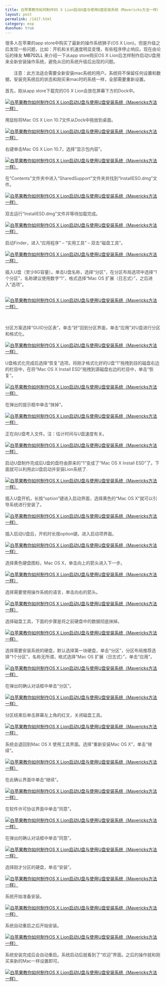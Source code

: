 ```yaml
---
title: 白苹果教你如何制作OS X Lion启动U盘与使用U盘安装系统（Mavericks方法一样）
layout: post
permalink: /1427.html
category: exp
duoshuo: true
---
```

<span style="color: #4a4a4a;">很多人在苹果的app store中购买了最新的操作系统狮子(OS X Lion)。但是升级之后发现一些问题，比如：开机和关机速度明显变慢，有些程序停止响应。现在由论坛的锋友 </span>MB702LL<span style="color: #4a4a4a;"> 来介绍一下从app store购买OS X Lion后怎样制作启动U盘用来全新安装操作系统，避免从旧的系统升级后出现的问题。</span><br style="color: #4a4a4a;" /><br style="color: #4a4a4a;" /><span style="color: #4a4a4a;">       注意：</span><span style="color: #464646;">此方法适合需要全新安装mac系统的用户。系统将不保留任何设置和数据，安装完系统后的状态和刚买来mac时的系统一样，全部需要重新设置。</span><br style="color: #4a4a4a;" /><br style="color: #4a4a4a;" /><span style="color: #4a4a4a;">首先，刚从app store下载完的OS X Lion会放在屏幕下方的Dock中。</span><br style="color: #4a4a4a;" /><br style="color: #4a4a4a;" /><a href="/wp-content/uploads/sinapicv2-backup/1427-ww4-bmiddle-a316108djw1enviff8a5lj20dw08p40u.jpg" target="_blank"><img src="/wp-content/uploads/sinapicv2-backup/1427-ww4-large-a316108djw1enviff8a5lj20dw08p40u.jpg" alt="白苹果教你如何制作OS X Lion启动U盘与使用U盘安装系统（Mavericks方法一样）" /></a><br style="color: #4a4a4a;" /><br style="color: #4a4a4a;" /><span style="color: #4a4a4a;">用鼠标将Mac OS X Lion 10.7文件从Dock中拖放到桌面。</span><br style="color: #4a4a4a;" /><br style="color: #4a4a4a;" /><a href="/wp-content/uploads/sinapicv2-backup/1427-ww2-bmiddle-a316108djw1envihzrrbuj205e0600sy.jpg" target="_blank"><img src="/wp-content/uploads/sinapicv2-backup/1427-ww2-large-a316108djw1envihzrrbuj205e0600sy.jpg" alt="白苹果教你如何制作OS X Lion启动U盘与使用U盘安装系统（Mavericks方法一样）" /></a><br style="color: #4a4a4a;" /><br style="color: #4a4a4a;" /><span style="color: #4a4a4a;">右键单击Mac OS X Lion 10.7，选择“显示包内容”。</span><br style="color: #4a4a4a;" /><br style="color: #4a4a4a;" /><a href="/wp-content/uploads/sinapicv2-backup/1427-ww3-bmiddle-a316108djw1envii70qcrj20b40f6n04.jpg" target="_blank"><img src="/wp-content/uploads/sinapicv2-backup/1427-ww3-large-a316108djw1envii70qcrj20b40f6n04.jpg" alt="白苹果教你如何制作OS X Lion启动U盘与使用U盘安装系统（Mavericks方法一样）" /></a><br style="color: #4a4a4a;" /><br style="color: #4a4a4a;" /><span style="color: #4a4a4a;">在“Contents”文件夹中进入“SharedSupport”文件夹并找到“InstallESO.dmg”文件。</span><br style="color: #4a4a4a;" /><br style="color: #4a4a4a;" /><a href="/wp-content/uploads/sinapicv2-backup/1427-ww3-bmiddle-a316108djw1enviicvcfkj20dw07wt9m.jpg" target="_blank"><img src="/wp-content/uploads/sinapicv2-backup/1427-ww3-large-a316108djw1enviicvcfkj20dw07wt9m.jpg" alt="白苹果教你如何制作OS X Lion启动U盘与使用U盘安装系统（Mavericks方法一样）" /></a><br style="color: #4a4a4a;" /><br style="color: #4a4a4a;" /><span style="color: #4a4a4a;">双击运行“InstallESD.dmg”文件并等待加载完成。</span><br style="color: #4a4a4a;" /><br style="color: #4a4a4a;" /><a href="/wp-content/uploads/sinapicv2-backup/1427-ww1-bmiddle-a316108djw1enviik90nnj20go09h75r.jpg" target="_blank"><img src="/wp-content/uploads/sinapicv2-backup/1427-ww1-large-a316108djw1enviik90nnj20go09h75r.jpg" alt="白苹果教你如何制作OS X Lion启动U盘与使用U盘安装系统（Mavericks方法一样）" /></a><br style="color: #4a4a4a;" /><br style="color: #4a4a4a;" /><span style="color: #4a4a4a;">启动Finder，进入“应用程序” &#8211; “实用工具” &#8211; 双击“磁盘工具”。</span><br style="color: #4a4a4a;" /><br style="color: #4a4a4a;" /><a href="/wp-content/uploads/sinapicv2-backup/1427-ww2-bmiddle-a316108djw1enviip8ghxj20go09hacz.jpg" target="_blank"><img src="/wp-content/uploads/sinapicv2-backup/1427-ww2-large-a316108djw1enviip8ghxj20go09hacz.jpg" alt="白苹果教你如何制作OS X Lion启动U盘与使用U盘安装系统（Mavericks方法一样）" /></a><br style="color: #4a4a4a;" /><br style="color: #4a4a4a;" /><span style="color: #4a4a4a;">插入U盘（至少8G容量）。单击U盘名称，选择“分区”，在分区布局选项中选择“1个分区”，名称建议使用数字“1”，格式选择“Mac OS 扩展（日志式）”，之后进入“选项”。</span><br style="color: #4a4a4a;" /><br style="color: #4a4a4a;" />

<a href="/wp-content/uploads/sinapicv2-backup/1427-ww3-large-a316108djw1enviiw0cq1j20dw0bf0v5.jpg" target="_blank"><img src="/wp-content/uploads/sinapicv2-backup/1427-ww3-large-a316108djw1enviiw0cq1j20dw0bf0v5.jpg" alt="白苹果教你如何制作OS X Lion启动U盘与使用U盘安装系统（Mavericks方法一样）" /></a>

<br style="color: #4a4a4a;" /><br style="color: #4a4a4a;" /><span style="color: #4a4a4a;">分区方案选择“GUID分区表”。单击“好”回到分区界面，单击“应用”对U盘进行分区和格式化。</span><br style="color: #4a4a4a;" /><br style="color: #4a4a4a;" /><a href="/wp-content/uploads/sinapicv2-backup/1427-ww4-bmiddle-a316108djw1envij1a07qj20go0do0uv.jpg" target="_blank"><img src="/wp-content/uploads/sinapicv2-backup/1427-ww4-large-a316108djw1envij1a07qj20go0do0uv.jpg" alt="白苹果教你如何制作OS X Lion启动U盘与使用U盘安装系统（Mavericks方法一样）" /></a><br style="color: #4a4a4a;" /><br style="color: #4a4a4a;" /><span style="color: #4a4a4a;">U盘格式化完成后选择“恢复”选项。将刚才格式化好的U盘“1”拖拽到目的磁盘右边的栏目中，在将“Mac OS X Install ESD”拖拽到源磁盘右边的栏目中，单击“恢复”。</span><br style="color: #4a4a4a;" /><br style="color: #4a4a4a;" /><a href="/wp-content/uploads/sinapicv2-backup/1427-ww4-bmiddle-a316108djw1envijqlt7wj20dw0bd40s.jpg" target="_blank"><img src="/wp-content/uploads/sinapicv2-backup/1427-ww4-large-a316108djw1envijqlt7wj20dw0bd40s.jpg" alt="白苹果教你如何制作OS X Lion启动U盘与使用U盘安装系统（Mavericks方法一样）" /></a><br style="color: #4a4a4a;" /><br style="color: #4a4a4a;" /><span style="color: #4a4a4a;">在弹出的提示框中单击“抹掉”。</span><br style="color: #4a4a4a;" /><br style="color: #4a4a4a;" /><a href="/wp-content/uploads/sinapicv2-backup/1427-ww2-bmiddle-a316108djw1envijso1kvj20dw0bdwgm.jpg" target="_blank"><img src="/wp-content/uploads/sinapicv2-backup/1427-ww2-large-a316108djw1envijso1kvj20dw0bdwgm.jpg" alt="白苹果教你如何制作OS X Lion启动U盘与使用U盘安装系统（Mavericks方法一样）" /></a><br style="color: #4a4a4a;" /><br style="color: #4a4a4a;" /><span style="color: #4a4a4a;">正在向U盘考入文件。注：估计时间与U盘速度有关。</span><br style="color: #4a4a4a;" /><br style="color: #4a4a4a;" /><a href="/wp-content/uploads/sinapicv2-backup/1427-ww3-bmiddle-a316108djw1envijudan6j20dw0bdq53.jpg" target="_blank"><img src="/wp-content/uploads/sinapicv2-backup/1427-ww3-large-a316108djw1envijudan6j20dw0bdq53.jpg" alt="白苹果教你如何制作OS X Lion启动U盘与使用U盘安装系统（Mavericks方法一样）" /></a><br style="color: #4a4a4a;" /><br style="color: #4a4a4a;" /><span style="color: #4a4a4a;">启动U盘制作完成后U盘的盘符由原来的“1”变成了“Mac OS X Install ESD”了。下面就可以利用此U盘启动并安装Lion系统了.</span><br style="color: #4a4a4a;" /><br style="color: #4a4a4a;" /><a href="/wp-content/uploads/sinapicv2-backup/1427-ww3-bmiddle-a316108djw1envil6ilogj20dw0bcq58.jpg" target="_blank"><img src="/wp-content/uploads/sinapicv2-backup/1427-ww3-large-a316108djw1envil6ilogj20dw0bcq58.jpg" alt="白苹果教你如何制作OS X Lion启动U盘与使用U盘安装系统（Mavericks方法一样）" /></a><br style="color: #4a4a4a;" /><br style="color: #4a4a4a;" /><span style="color: #4a4a4a;">插入U盘开机，长按“option”键进入启动界面，选择黄色的“Mac OS X”就可以引导系统进行安装了。</span><br style="color: #4a4a4a;" /><br style="color: #4a4a4a;" /><a href="/wp-content/uploads/sinapicv2-backup/1427-ww3-bmiddle-a316108djw1envileicl0j20dw0aegmv.jpg" target="_blank"><img src="/wp-content/uploads/sinapicv2-backup/1427-ww3-large-a316108djw1envileicl0j20dw0aegmv.jpg" alt="白苹果教你如何制作OS X Lion启动U盘与使用U盘安装系统（Mavericks方法一样）" /></a><br style="color: #4a4a4a;" /><br style="color: #4a4a4a;" /><span style="color: #4a4a4a;">插入启动U盘后，开机时长按option键。进入启动项界面。</span><br style="color: #4a4a4a;" /><br style="color: #4a4a4a;" /><a href="/wp-content/uploads/sinapicv2-backup/1427-ww4-bmiddle-a316108djw1envilgiul3j20go0b4q3r.jpg" target="_blank"><img src="/wp-content/uploads/sinapicv2-backup/1427-ww4-large-a316108djw1envilgiul3j20go0b4q3r.jpg" alt="白苹果教你如何制作OS X Lion启动U盘与使用U盘安装系统（Mavericks方法一样）" /></a><br style="color: #4a4a4a;" /><br style="color: #4a4a4a;" /><span style="color: #4a4a4a;">选择黄色硬盘图标，Mac OS X，单击向上的箭头进入下一步。</span><br style="color: #4a4a4a;" /><br style="color: #4a4a4a;" /><a href="/wp-content/uploads/sinapicv2-backup/1427-ww1-bmiddle-a316108djw1envilnaxlsj20go0b4t9i.jpg" target="_blank"><img src="/wp-content/uploads/sinapicv2-backup/1427-ww1-large-a316108djw1envilnaxlsj20go0b4t9i.jpg" alt="白苹果教你如何制作OS X Lion启动U盘与使用U盘安装系统（Mavericks方法一样）" /></a><br style="color: #4a4a4a;" /><br style="color: #4a4a4a;" /><span style="color: #4a4a4a;">选择需要使用操作系统的语言，单击向右的箭头。</span><br style="color: #4a4a4a;" /><br style="color: #4a4a4a;" /><a href="/wp-content/uploads/sinapicv2-backup/1427-ww3-bmiddle-a316108djw1envim1xstpj20go0cgtad.jpg" target="_blank"><img src="/wp-content/uploads/sinapicv2-backup/1427-ww3-large-a316108djw1envim1xstpj20go0cgtad.jpg" alt="白苹果教你如何制作OS X Lion启动U盘与使用U盘安装系统（Mavericks方法一样）" /></a><br style="color: #4a4a4a;" /><br style="color: #4a4a4a;" /><span style="color: #4a4a4a;">选择磁盘工具，下面的步骤是将之前硬盘中的数据彻底抹掉。</span><br style="color: #4a4a4a;" /><br style="color: #4a4a4a;" /><a href="/wp-content/uploads/sinapicv2-backup/1427-ww1-bmiddle-a316108djw1envim5lk78j20go0cj76c.jpg" target="_blank"><img src="/wp-content/uploads/sinapicv2-backup/1427-ww1-large-a316108djw1envim5lk78j20go0cj76c.jpg" alt="白苹果教你如何制作OS X Lion启动U盘与使用U盘安装系统（Mavericks方法一样）" /></a><br style="color: #4a4a4a;" /><br style="color: #4a4a4a;" /><span style="color: #4a4a4a;">选择需要安装系统的硬盘，默认选择第一块硬盘，单击“分区”，分区布局推荐选择“1个分区”，名称无所谓，格式选择“Mac OS 扩展（日志式）”，单击“应用”。</span><br style="color: #4a4a4a;" /><br style="color: #4a4a4a;" /><a href="/wp-content/uploads/sinapicv2-backup/1427-ww1-bmiddle-a316108djw1envim3s8hxj20go0elq5e.jpg" target="_blank"><img src="/wp-content/uploads/sinapicv2-backup/1427-ww1-large-a316108djw1envim3s8hxj20go0elq5e.jpg" alt="白苹果教你如何制作OS X Lion启动U盘与使用U盘安装系统（Mavericks方法一样）" /></a><br style="color: #4a4a4a;" /><br style="color: #4a4a4a;" /><span style="color: #4a4a4a;">在弹出的确认对话框中单击“分区”。</span><br style="color: #4a4a4a;" /><br style="color: #4a4a4a;" /><a href="/wp-content/uploads/sinapicv2-backup/1427-ww4-bmiddle-a316108djw1envimxufa5j20go0ebjti.jpg" target="_blank"><img src="/wp-content/uploads/sinapicv2-backup/1427-ww4-large-a316108djw1envimxufa5j20go0ebjti.jpg" alt="白苹果教你如何制作OS X Lion启动U盘与使用U盘安装系统（Mavericks方法一样）" /></a><br style="color: #4a4a4a;" /><br style="color: #4a4a4a;" /><span style="color: #4a4a4a;">分区结束后单击屏幕左上角的红叉，关闭磁盘工具。</span><br style="color: #4a4a4a;" /><br style="color: #4a4a4a;" /><a href="/wp-content/uploads/sinapicv2-backup/1427-ww3-bmiddle-a316108djw1envin0e3gvj20go0ekac7.jpg" target="_blank"><img src="/wp-content/uploads/sinapicv2-backup/1427-ww3-large-a316108djw1envin0e3gvj20go0ekac7.jpg" alt="白苹果教你如何制作OS X Lion启动U盘与使用U盘安装系统（Mavericks方法一样）" /></a><br style="color: #4a4a4a;" /><br style="color: #4a4a4a;" /><span style="color: #4a4a4a;">系统会退回到Mac OS X 使用工具界面。选择“重新安装Mac OS X”，单击“继续”。</span><br style="color: #4a4a4a;" /><br style="color: #4a4a4a;" /><a href="/wp-content/uploads/sinapicv2-backup/1427-ww3-bmiddle-a316108djw1envinwz1twj20go0cj0ut.jpg" target="_blank"><img src="/wp-content/uploads/sinapicv2-backup/1427-ww3-large-a316108djw1envinwz1twj20go0cj0ut.jpg" alt="白苹果教你如何制作OS X Lion启动U盘与使用U盘安装系统（Mavericks方法一样）" /></a><br style="color: #4a4a4a;" /><br style="color: #4a4a4a;" /><span style="color: #4a4a4a;">在此确认界面中单击“继续”。</span><br style="color: #4a4a4a;" /><br style="color: #4a4a4a;" /><a href="/wp-content/uploads/sinapicv2-backup/1427-ww4-bmiddle-a316108djw1envio2qw7vj20go0d8tai.jpg" target="_blank"><img src="/wp-content/uploads/sinapicv2-backup/1427-ww4-large-a316108djw1envio2qw7vj20go0d8tai.jpg" alt="白苹果教你如何制作OS X Lion启动U盘与使用U盘安装系统（Mavericks方法一样）" /></a><br style="color: #4a4a4a;" /><br style="color: #4a4a4a;" /><span style="color: #4a4a4a;">在软件许可协议界面中单击“同意”。</span><br style="color: #4a4a4a;" /><br style="color: #4a4a4a;" /><a href="/wp-content/uploads/sinapicv2-backup/1427-ww1-bmiddle-a316108djw1envioa6y6ij20go0d4gnp.jpg" target="_blank"><img src="/wp-content/uploads/sinapicv2-backup/1427-ww1-large-a316108djw1envioa6y6ij20go0d4gnp.jpg" alt="白苹果教你如何制作OS X Lion启动U盘与使用U盘安装系统（Mavericks方法一样）" /></a><br style="color: #4a4a4a;" /><br style="color: #4a4a4a;" /><span style="color: #4a4a4a;">在弹出的确认对话框中单击“同意”。</span><br style="color: #4a4a4a;" /><br style="color: #4a4a4a;" /><a href="/wp-content/uploads/sinapicv2-backup/1427-ww1-bmiddle-a316108djw1enviofgb85j20go0d1q50.jpg" target="_blank"><img src="/wp-content/uploads/sinapicv2-backup/1427-ww1-large-a316108djw1enviofgb85j20go0d1q50.jpg" alt="白苹果教你如何制作OS X Lion启动U盘与使用U盘安装系统（Mavericks方法一样）" /></a><br style="color: #4a4a4a;" /><br style="color: #4a4a4a;" /><span style="color: #4a4a4a;">选择刚才分区的硬盘，单击“安装”。</span><br style="color: #4a4a4a;" /><br style="color: #4a4a4a;" /><a href="/wp-content/uploads/sinapicv2-backup/1427-ww3-bmiddle-a316108djw1envioof1mhj20go0d60uf.jpg" target="_blank"><img src="/wp-content/uploads/sinapicv2-backup/1427-ww3-large-a316108djw1envioof1mhj20go0d60uf.jpg" alt="白苹果教你如何制作OS X Lion启动U盘与使用U盘安装系统（Mavericks方法一样）" /></a><br style="color: #4a4a4a;" /><br style="color: #4a4a4a;" /><span style="color: #4a4a4a;">系统开始准备安装。</span><br style="color: #4a4a4a;" /><br style="color: #4a4a4a;" /><a href="/wp-content/uploads/sinapicv2-backup/1427-ww1-bmiddle-a316108djw1enviqz29ohj20go0czmys.jpg" target="_blank"><img src="/wp-content/uploads/sinapicv2-backup/1427-ww1-large-a316108djw1enviqz29ohj20go0czmys.jpg" alt="白苹果教你如何制作OS X Lion启动U盘与使用U盘安装系统（Mavericks方法一样）" /></a><br style="color: #4a4a4a;" /><br style="color: #4a4a4a;" /><span style="color: #4a4a4a;">系统自动重启之后开始安装。</span><br style="color: #4a4a4a;" /><br style="color: #4a4a4a;" /><a href="/wp-content/uploads/sinapicv2-backup/1427-ww4-bmiddle-a316108djw1envir4ol4zj20go0cmdhj.jpg" target="_blank"><img src="/wp-content/uploads/sinapicv2-backup/1427-ww4-large-a316108djw1envir4ol4zj20go0cmdhj.jpg" alt="白苹果教你如何制作OS X Lion启动U盘与使用U盘安装系统（Mavericks方法一样）" /></a><br style="color: #4a4a4a;" /><br style="color: #4a4a4a;" /><span style="color: #4a4a4a;">系统安装完成后会自动重启。系统启动后就看到了“欢迎”界面。之后的操作就和刚买来新的Mac一样设置即可。</span><br style="color: #4a4a4a;" /><br style="color: #4a4a4a;" /><a href="/wp-content/uploads/sinapicv2-backup/1427-ww4-bmiddle-a316108djw1envir8ymwdj20go0dhq47.jpg" target="_blank"><img src="/wp-content/uploads/sinapicv2-backup/1427-ww4-large-a316108djw1envir8ymwdj20go0dhq47.jpg" alt="白苹果教你如何制作OS X Lion启动U盘与使用U盘安装系统（Mavericks方法一样）" /></a><br style="color: #4a4a4a;" /><span style="color: #4a4a4a;">  </span>


